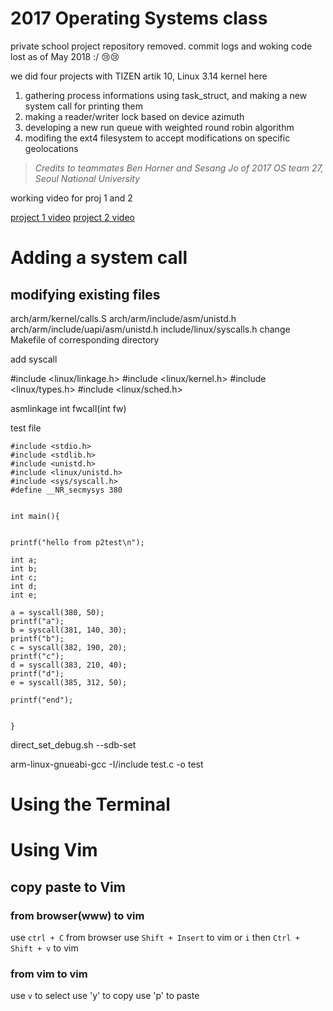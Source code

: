 # 2017 Operating Systems class

private school project repository removed. commit logs and woking code lost as of May 2018 :/ :cry::cry:

we did four projects with TIZEN artik 10, Linux 3.14 kernel here

1. gathering process informations using task_struct, and making a new system call for printing them
2. making a reader/writer lock based on device azimuth
3. developing a new run queue with weighted round robin algorithm
4. modifing the ext4 filesystem to accept modifications on specific geolocations

> *Credits to teammates Ben Horner and Sesang Jo of 2017 OS team 27, Seoul National University*

working video for proj 1 and 2

[project 1 video](https://youtu.be/QQ0pysqq_i4)
[project 2 video](https://youtu.be/rzx5NA-_A0Q)

# Adding a system call

## modifying existing files

arch/arm/kernel/calls.S
arch/arm/include/asm/unistd.h
arch/arm/include/uapi/asm/unistd.h
include/linux/syscalls.h
change Makefile of corresponding directory

add syscall

#include <linux/linkage.h>
#include <linux/kernel.h>
#include <linux/types.h>
#include <linux/sched.h>

asmlinkage int fwcall(int fw)


test file

```
#include <stdio.h>
#include <stdlib.h>
#include <unistd.h>
#include <linux/unistd.h>
#include <sys/syscall.h>
#define __NR_secmysys 380


int main(){


printf("hello from p2test\n");

int a;
int b;
int c;
int d;
int e;

a = syscall(380, 50);
printf("a");
b = syscall(381, 140, 30);
printf("b");
c = syscall(382, 190, 20);
printf("c");
d = syscall(383, 210, 40);
printf("d");
e = syscall(385, 312, 50);

printf("end");


}
```

direct_set_debug.sh --sdb-set

arm-linux-gnueabi-gcc -I<your kernel path>/include test.c -o test

# Using the Terminal


# Using Vim

## copy paste to Vim
### from browser(www) to vim
use `ctrl + C` from browser
use `Shift + Insert` to vim
or `i` then `Ctrl + Shift + v` to vim

### from vim to vim
use `v` to select
use 'y' to copy
use 'p' to paste

